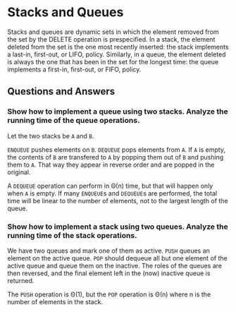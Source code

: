 
# Stacks and Queues

Stacks and queues are dynamic sets in which the element removed from the set
by the DELETE operation is prespecified. In a stack, the element deleted from
the set is the one most recently inserted: the stack implements a last-in, first-out,
or LIFO, policy. Similarly, in a queue, the element deleted is always the one that
has been in the set for the longest time: the queue implements a first-in, first-out,
or FIFO, policy.


## Questions and Answers

### Show how to implement a queue using two stacks. Analyze the running time of the queue operations.

Let the two stacks be `A` and `B`.

`ENQUEUE` pushes elements on `B`. `DEQUEUE` pops elements from `A`. If `A` is empty, the contents of `B` are transfered to `A` by popping them out of `B` and pushing them to `A`. That way they appear in reverse order and are popped in the original.

A `DEQUEUE` operation can perform in Θ(n) time, but that will happen only when `A` is empty. If many `ENQUEUE`s and `DEQUEUE`s are performed, the total time will be linear to the number of elements, not to the largest length of the queue.

### Show how to implement a stack using two queues. Analyze the running time of the stack operations.

We have two queues and mark one of them as active. `PUSH` queues an element on the active queue. `POP` should dequeue all but one element of the active queue and queue them on the inactive. The roles of the queues are then reversed, and the final element left in the (now) inactive queue is returned.

The `PUSH` operation is Θ(1), but the `POP` operation is Θ(n) where n is the number of elements in the stack.